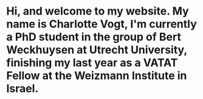 # Hi, and welcome to my website. My name is Charlotte Vogt, I'm currently a PhD student in the group of Bert Weckhuysen at Utrecht University, finishing my last year as a VATAT Fellow at the Weizmann Institute in Israel. 
